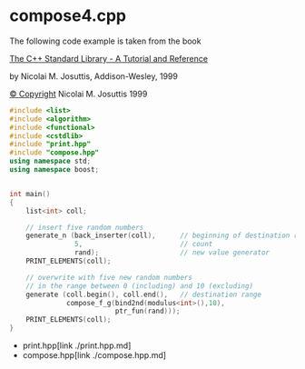 # compose4.cpp
The following code example is taken from the book

[The C++ Standard Library - A Tutorial and Reference](http://www.josuttis.com/libbook/)

by Nicolai M. Josuttis, Addison-Wesley, 1999

[© Copyright](http://www.josuttis.com/libbook/copyright.html) Nicolai M. Josuttis 1999

```cpp
#include <list>
#include <algorithm>
#include <functional>
#include <cstdlib>
#include "print.hpp"
#include "compose.hpp"
using namespace std;
using namespace boost;


int main()
{
    list<int> coll;

    // insert five random numbers
    generate_n (back_inserter(coll),      // beginning of destination range
                5,                        // count
                rand);                    // new value generator
    PRINT_ELEMENTS(coll);

    // overwrite with five new random numbers
    // in the range between 0 (including) and 10 (excluding)
    generate (coll.begin(), coll.end(),   // destination range
              compose_f_g(bind2nd(modulus<int>(),10),
                          ptr_fun(rand)));
    PRINT_ELEMENTS(coll);
}
```
* print.hpp[link ./print.hpp.md]
* compose.hpp[link ./compose.hpp.md]

